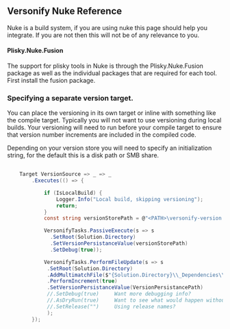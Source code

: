 ## Versonify Nuke Reference

Nuke is a build system, if you are using nuke this page should help you integrate.  If you are not then this will not be of any relevance to you.

#### Plisky.Nuke.Fusion

The support for plisky tools in Nuke is through the Plisky.Nuke.Fusion package as well as the individual packages that are required for each tool.  First install the fusion package.


### Specifying a separate version target.

You can place the versioning in its own target or inline with something like the compile target.  Typically you will not want to use versioning during local builds.  Your versioning will need to run before your compile target to ensure that version number increments are included in the compiled code.

Depending on your version store you will need to specify an initialization string, for the default this is a disk path or SMB share.

```csharp
 
    Target VersionSource => _ => _
        .Executes(() => {

            if (IsLocalBuild) {
                Logger.Info("Local build, skipping versioning");
                return;
            }
            const string versionStorePath = @"<PATH>\versonify-version.vstore";

            VersonifyTasks.PassiveExecute(s => s
              .SetRoot(Solution.Directory)
              .SetVersionPersistanceValue(versionStorePath)
              .SetDebug(true));

            VersonifyTasks.PerformFileUpdate(s => s
             .SetRoot(Solution.Directory)
             .AddMultimatchFile($"{Solution.Directory}\\_Dependencies\\Automation\\AutoVersion.txt")
             .PerformIncrement(true)
             .SetVersionPersistanceValue(VersionPersistancePath)
             //.SetDebug(true)     Want more debugging info?
             //.AsDryRun(true)     Want to see what would happen without doing it?
             //.SetRelease("")     Using release names?         
             );
        });
```

